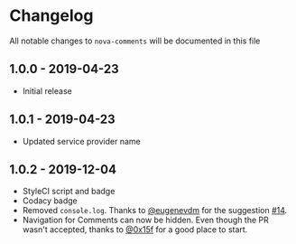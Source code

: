 # Changelog

All notable changes to `nova-comments` will be documented in this file

## 1.0.0 - 2019-04-23

- Initial release

## 1.0.1 - 2019-04-23

- Updated service provider name

## 1.0.2 - 2019-12-04

- StyleCI script and badge
- Codacy badge
- Removed `console.log`. Thanks to [@eugenevdm](https://github.com/eugenevdm) for the suggestion [#14](https://github.com/kirschbaum-development/nova-comments/pull/14).
- Navigation for Comments can now be hidden. Even though the PR wasn't accepted, thanks to [@0x15f](https://github.com/0x15f) for a good place to start.
